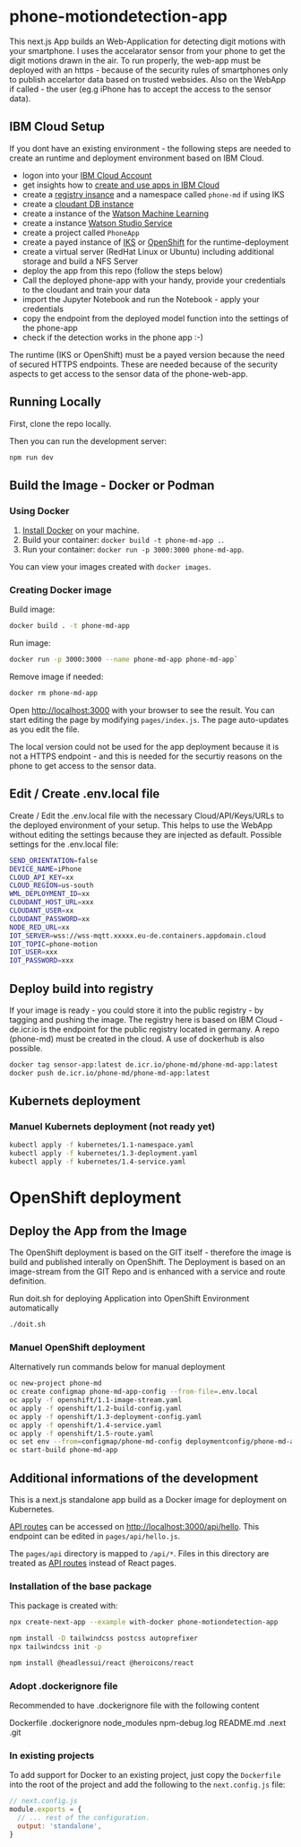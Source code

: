 # phone-motiondetection-app
This next.js App builds an Web-Application for detecting digit motions with your smartphone. 
I uses the accelarator sensor from your phone to get the digit motions drawn in the air. To run properly, the web-app must be deployed with an https - because of the security rules of smartphones only to publish accelartor data based on trusted websides. Also on the WebApp if called - the user (eg.g iPhone has to accept the access to the sensor data). 

## IBM Cloud Setup
If you dont have an existing environment - the following steps are needed to create an runtime and deployment environment based on IBM Cloud.

- logon into your [IBM Cloud Account](cloud.ibm.com)
- get insights how to [create and use apps in IBM Cloud](https://cloud.ibm.com/developer/appservice/create-app?navMode=starterkits)
- create a [registry insance](https://cloud.ibm.com/registry/start) and a namespace called `phone-md` if using IKS
- create a [cloudant DB instance](https://cloud.ibm.com/catalog/services/cloudant)
- create a instance of the [Watson Machine Learning](https://cloud.ibm.com/catalog/services/watson-machine-learning) 
- create a instance [Watson Studio Service](https://cloud.ibm.com/catalog/services/watson-studio)
- create a project called `PhoneApp`
- create a payed instance of [IKS](https://cloud.ibm.com/kubernetes/catalog/create) or [OpenShift](https://cloud.ibm.com/kubernetes/catalog/create?platformType=openshift) for the runtime-deployment
- create a virtual server (RedHat Linux or Ubuntu) including additional storage and build a NFS Server
- deploy the app from this repo (follow the steps below)
- Call the deployed phone-app with your handy, provide your credentials to the cloudant and train your data
- import the Jupyter Notebook and run the Notebook - apply your credentials  
- copy the endpoint from the deployed model function into the settings of the phone-app 
- check if the detection works in the phone app :-) 

The runtime (IKS or OpenShift) must be a payed version because the need of secured HTTPS endpoints. These are needed because of the security aspects to get access to the sensor data of the phone-web-app. 

## Running Locally

First, clone the repo locally. 

Then you can run the development server:

```bash
npm run dev
```

## Build the Image - Docker or Podman 

### Using Docker

1. [Install Docker](https://docs.docker.com/get-docker/) on your machine.
2. Build your container: `docker build -t phone-md-app .`.
3. Run your container: `docker run -p 3000:3000 phone-md-app`.

You can view your images created with `docker images`.

### Creating Docker image

Build image:
```bash
docker build . -t phone-md-app
```

Run image:
```bash
docker run -p 3000:3000 --name phone-md-app phone-md-app`
```
Remove image if needed:
```bash
docker rm phone-md-app
```

Open [http://localhost:3000](http://localhost:3000) with your browser to see the result.
You can start editing the page by modifying `pages/index.js`. The page auto-updates as you edit the file.

The local version could not be used for the app deployment because it is not a HTTPS endpoint - and this is needed for the securtiy reasons on the phone to get access to the sensor data. 

## Edit / Create .env.local file
Create / Edit the .env.local file with the necessary Cloud/API/Keys/URLs to the deployed environment of your setup. This helps to use the WebApp without editing the settings because they are injected as default. 
Possible settings for the .env.local file: 
```bash
SEND_ORIENTATION=false
DEVICE_NAME=iPhone
CLOUD_API_KEY=xx
CLOUD_REGION=us-south
WML_DEPLOYMENT_ID=xx
CLOUDANT_HOST_URL=xxx
CLOUDANT_USER=xx
CLOUDANT_PASSWORD=xx
NODE_RED_URL=xx
IOT_SERVER=wss://wss-mqtt.xxxxx.eu-de.containers.appdomain.cloud
IOT_TOPIC=phone-motion
IOT_USER=xxx
IOT_PASSWORD=xxx
```

## Deploy build into registry
If your image is ready - you could store it into the public registry - by tagging and pushing the image. The registry here is based on IBM Cloud - de.icr.io is the endpoint for the public registry located in germany. A repo (phone-md) must be created in the cloud. A use of dockerhub is also possible. 

```bash
docker tag sensor-app:latest de.icr.io/phone-md/phone-md-app:latest
docker push de.icr.io/phone-md/phone-md-app:latest
```

## Kubernets deployment

### Manuel Kubernets deployment (not ready yet)
```bash
kubectl apply -f kubernetes/1.1-namespace.yaml
kubectl apply -f kubernetes/1.3-deployment.yaml
kubectl apply -f kubernetes/1.4-service.yaml
```

# OpenShift deployment

## Deploy the App from the Image
The OpenShift deployment is based on the GIT itself - therefore the image is build and published interally on OpenShift. The Deployment is based on an image-stream from the GIT Repo and is enhanced with a service and route definition. 

Run doit.sh for deploying Application into OpenShift Environment automatically 
```bash
./doit.sh
```

### Manuel OpenShift deployment

Alternatively run commands below for manual deployment
```bash
oc new-project phone-md
oc create configmap phone-md-app-config --from-file=.env.local 
oc apply -f openshift/1.1-image-stream.yaml
oc apply -f openshift/1.2-build-config.yaml
oc apply -f openshift/1.3-deployment-config.yaml
oc apply -f openshift/1.4-service.yaml
oc apply -f openshift/1.5-route.yaml
oc set env --from=configmap/phone-md-config deploymentconfig/phone-md-app 
oc start-build phone-md-app
```

## Additional informations of the development 
This is a next.js standalone app build as a Docker image for deployment on Kubernetes.

[API routes](https://nextjs.org/docs/api-routes/introduction) can be accessed on [http://localhost:3000/api/hello](http://localhost:3000/api/hello). This endpoint can be edited in `pages/api/hello.js`.

The `pages/api` directory is mapped to `/api/*`. Files in this directory are treated as [API routes](https://nextjs.org/docs/api-routes/introduction) instead of React pages.

### Installation of the base package 

This package is created with: 
```bash
npx create-next-app --example with-docker phone-motiondetection-app

npm install -D tailwindcss postcss autoprefixer
npx tailwindcss init -p

npm install @headlessui/react @heroicons/react

```
### Adopt .dockerignore file
Recommended to have .dockerignore file with the following content

Dockerfile
.dockerignore
node_modules
npm-debug.log
README.md
.next
.git

### In existing projects

To add support for Docker to an existing project, just copy the `Dockerfile` into the root of the project and add the following to the `next.config.js` file:

```js
// next.config.js
module.exports = {
  // ... rest of the configuration.
  output: 'standalone',
}
```